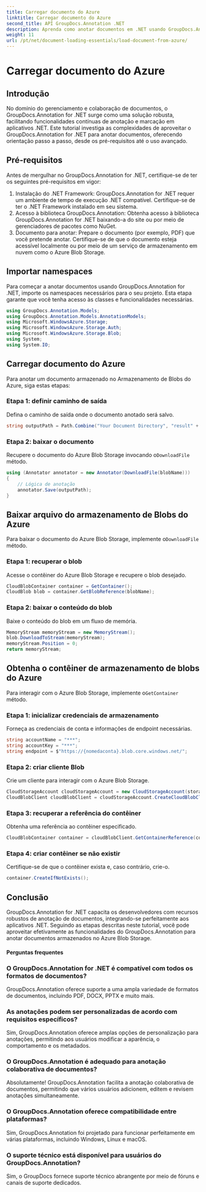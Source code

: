 ```yaml
---
title: Carregar documento do Azure
linktitle: Carregar documento do Azure
second_title: API GroupDocs.Annotation .NET
description: Aprenda como anotar documentos em .NET usando GroupDocs.Annotation. Tutorial passo a passo para integração perfeita com o Azure Blob Storage.
weight: 11
url: /pt/net/document-loading-essentials/load-document-from-azure/
---
```


# Carregar documento do Azure

## Introdução
No domínio do gerenciamento e colaboração de documentos, o GroupDocs.Annotation for .NET surge como uma solução robusta, facilitando funcionalidades contínuas de anotação e marcação em aplicativos .NET. Este tutorial investiga as complexidades de aproveitar o GroupDocs.Annotation for .NET para anotar documentos, oferecendo orientação passo a passo, desde os pré-requisitos até o uso avançado.
## Pré-requisitos
Antes de mergulhar no GroupDocs.Annotation for .NET, certifique-se de ter os seguintes pré-requisitos em vigor:
1. Instalação do .NET Framework: GroupDocs.Annotation for .NET requer um ambiente de tempo de execução .NET compatível. Certifique-se de ter o .NET Framework instalado em seu sistema.
2. Acesso à biblioteca GroupDocs.Annotation: Obtenha acesso à biblioteca GroupDocs.Annotation for .NET baixando-a do site ou por meio de gerenciadores de pacotes como NuGet.
3. Documento para anotar: Prepare o documento (por exemplo, PDF) que você pretende anotar. Certifique-se de que o documento esteja acessível localmente ou por meio de um serviço de armazenamento em nuvem como o Azure Blob Storage.

## Importar namespaces
Para começar a anotar documentos usando GroupDocs.Annotation for .NET, importe os namespaces necessários para o seu projeto. Esta etapa garante que você tenha acesso às classes e funcionalidades necessárias.
```csharp
using GroupDocs.Annotation.Models;
using GroupDocs.Annotation.Models.AnnotationModels;
using Microsoft.WindowsAzure.Storage;
using Microsoft.WindowsAzure.Storage.Auth;
using Microsoft.WindowsAzure.Storage.Blob;
using System;
using System.IO;
```

## Carregar documento do Azure
Para anotar um documento armazenado no Armazenamento de Blobs do Azure, siga estas etapas:
### Etapa 1: definir caminho de saída
Defina o caminho de saída onde o documento anotado será salvo.
```csharp
string outputPath = Path.Combine("Your Document Directory", "result" + Path.GetExtension("input.pdf"));
```
### Etapa 2: baixar o documento
 Recupere o documento do Azure Blob Storage invocando o`DownloadFile` método.
```csharp
using (Annotator annotator = new Annotator(DownloadFile(blobName)))
{
    // Lógica de anotação
    annotator.Save(outputPath);
}
```
## Baixar arquivo do armazenamento de Blobs do Azure
 Para baixar o documento do Azure Blob Storage, implemente o`DownloadFile` método.
### Etapa 1: recuperar o blob
Acesse o contêiner do Azure Blob Storage e recupere o blob desejado.
```csharp
CloudBlobContainer container = GetContainer();
CloudBlob blob = container.GetBlobReference(blobName);
```
### Etapa 2: baixar o conteúdo do blob
Baixe o conteúdo do blob em um fluxo de memória.
```csharp
MemoryStream memoryStream = new MemoryStream();
blob.DownloadToStream(memoryStream);
memoryStream.Position = 0;
return memoryStream;
```
## Obtenha o contêiner de armazenamento de blobs do Azure
 Para interagir com o Azure Blob Storage, implemente o`GetContainer` método.
### Etapa 1: inicializar credenciais de armazenamento
Forneça as credenciais de conta e informações de endpoint necessárias.
```csharp
string accountName = "***";
string accountKey = "***";
string endpoint = $"https://{nomedaconta}.blob.core.windows.net/";
```
### Etapa 2: criar cliente Blob
Crie um cliente para interagir com o Azure Blob Storage.
```csharp
CloudStorageAccount cloudStorageAccount = new CloudStorageAccount(storageCredentials, new Uri(endpoint), null, null, null);
CloudBlobClient cloudBlobClient = cloudStorageAccount.CreateCloudBlobClient();
```
### Etapa 3: recuperar a referência do contêiner
Obtenha uma referência ao contêiner especificado.
```csharp
CloudBlobContainer container = cloudBlobClient.GetContainerReference(containerName);
```
### Etapa 4: criar contêiner se não existir
Certifique-se de que o contêiner exista e, caso contrário, crie-o.
```csharp
container.CreateIfNotExists();
```

## Conclusão
GroupDocs.Annotation for .NET capacita os desenvolvedores com recursos robustos de anotação de documentos, integrando-se perfeitamente aos aplicativos .NET. Seguindo as etapas descritas neste tutorial, você pode aproveitar efetivamente as funcionalidades do GroupDocs.Annotation para anotar documentos armazenados no Azure Blob Storage.
#### Perguntas frequentes
### O GroupDocs.Annotation for .NET é compatível com todos os formatos de documentos?
GroupDocs.Annotation oferece suporte a uma ampla variedade de formatos de documentos, incluindo PDF, DOCX, PPTX e muito mais.
### As anotações podem ser personalizadas de acordo com requisitos específicos?
Sim, GroupDocs.Annotation oferece amplas opções de personalização para anotações, permitindo aos usuários modificar a aparência, o comportamento e os metadados.
### O GroupDocs.Annotation é adequado para anotação colaborativa de documentos?
Absolutamente! GroupDocs.Annotation facilita a anotação colaborativa de documentos, permitindo que vários usuários adicionem, editem e revisem anotações simultaneamente.
### O GroupDocs.Annotation oferece compatibilidade entre plataformas?
Sim, GroupDocs.Annotation foi projetado para funcionar perfeitamente em várias plataformas, incluindo Windows, Linux e macOS.
### O suporte técnico está disponível para usuários do GroupDocs.Annotation?
Sim, o GroupDocs fornece suporte técnico abrangente por meio de fóruns e canais de suporte dedicados.